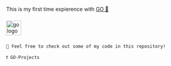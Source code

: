 This is my first time expierence with [GO 🔵](https://go.dev/) 
###
<img src="https://cdn.jsdelivr.net/gh/devicons/devicon/icons/go/go-original.svg" height="40" alt="go logo"  />

###
```
📖 Feel free to check out some of my code in this repository!
```

```
❗ GO-Projects
``` 
